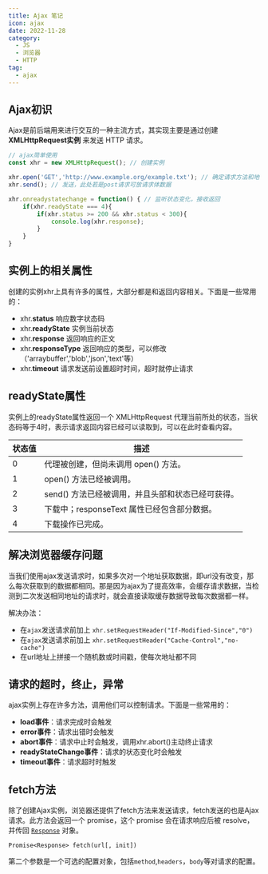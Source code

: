 ```yaml
---
title: Ajax 笔记
icon: ajax
date: 2022-11-28
category:
  - JS
  - 浏览器
  - HTTP
tag:
  - ajax
---
```


## Ajax初识

Ajax是前后端用来进行交互的一种主流方式，其实现主要是通过创建 **XMLHttpRequest实例** 来发送 HTTP 请求。

```js
// ajax简单使用
const xhr = new XMLHttpRequest(); // 创建实例

xhr.open('GET','http://www.example.org/example.txt'); // 确定请求方法和地址
xhr.send();	// 发送，此处若是post请求可放请求体数据

xhr.onreadystatechange = function() { // 监听状态变化，接收返回
    if(xhr.readyState === 4){
        if(xhr.status >= 200 && xhr.status < 300){
            console.log(xhr.response);
        }
    }
}
```



## 实例上的相关属性

创建的实例xhr上具有许多的属性，大部分都是和返回内容相关。下面是一些常用的：

- xhr.**status**  		响应数字状态码
- xhr.**readyState**      实例当前状态
- xhr.**response**        返回响应的正文
- xhr.**responseType**    返回响应的类型，可以修改（'arraybuffer','blob','json','text'等）
- xhr.**timeout**         请求发送前设置超时时间，超时就停止请求



## readyState属性

实例上的readyState属性返回一个 XMLHttpRequest 代理当前所处的状态，当状态码等于4时，表示请求返回内容已经可以读取到，可以在此时查看内容。

| 状态值 |     描述  |
|-------|-----------|
|  0    | 代理被创建，但尚未调用 open() 方法。|
|  1    |open() 方法已经被调用。|
|  2    |send() 方法已经被调用，并且头部和状态已经可获得。|
|  3    |下载中；responseText 属性已经包含部分数据。|
| 4   |下载操作已完成。|



## 解决浏览器缓存问题

当我们使用ajax发送请求时，如果多次对一个地址获取数据，即url没有改变，那么每次获取到的数据都相同。那是因为ajax为了提高效率，会缓存请求数据，当检测到二次发送相同地址的请求时，就会直接读取缓存数据导致每次数据都一样。

解决办法：

- 在`ajax`发送请求前加上 `xhr.setRequestHeader("If-Modified-Since","0")`
- 在`ajax`发送请求前加上 `xhr.setRequestHeader("Cache-Control","no-cache")`
- 在url地址上拼接一个随机数或时间戳，使每次地址都不同



## 请求的超时，终止，异常

ajax实例上存在许多方法，调用他们可以控制请求。下面是一些常用的：

- **load事件**：请求完成时会触发
- **error事件**：请求出错时会触发
- **abort事件**：请求中止时会触发，调用xhr.abort()主动终止请求
- **readyStateChange事件**：请求的状态变化时会触发
- **timeout事件**：请求超时时触发



## fetch方法

除了创建Ajax实例，浏览器还提供了fetch方法来发送请求，fetch发送的也是Ajax请求。此方法会返回一个 promise，这个 promise 会在请求响应后被 resolve，并传回 [`Response`](https://developer.mozilla.org/zh-CN/docs/Web/API/Response) 对象。

`Promise<Response> fetch(url[, init])`

第二个参数是一个可选的配置对象，包括`method`,`headers`，`body`等对请求的配置。
